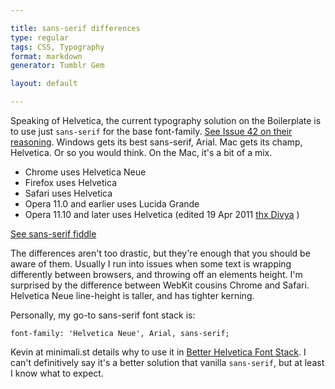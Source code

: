 ```yaml
---

title: sans-serif differences
type: regular
tags: CSS, Typography
format: markdown
generator: Tumblr Gem

layout: default

---
```


Speaking of Helvetica, the current typography solution on the Boilerplate is to use just `sans-serif` for the base font-family. [See Issue 42 on their reasoning](https://github.com/paulirish/html5-boilerplate/issues/42). Windows gets its best sans-serif, Arial. Mac gets its champ, Helvetica. Or so you would think. On the Mac, it's a bit of a mix.

+ Chrome uses Helvetica Neue
+ Firefox uses Helvetica
+ Safari uses Helvetica
+ Opera 11.0 and earlier uses Lucida Grande
+ Opera 11.10 and later uses Helvetica (edited 19 Apr 2011 [thx Divya](https://twitter.com/nimbuin/status/60337694429020160) )

[See sans-serif fiddle](http://jsfiddle.net/desandro/v7x55/)

The differences aren't too drastic, but they're enough that you should be aware of them. Usually I run into issues when some text is wrapping differently between browsers, and throwing off an elements height. I'm surprised by the difference between WebKit cousins Chrome and Safari. Helvetica Neue line-height is taller, and has tighter kerning. 

Personally, my go-to sans-serif font stack is:

    font-family: 'Helvetica Neue', Arial, sans-serif;

Kevin at minimali.st details why to use it in [Better Helvetica Font Stack](http://minimali.st/2010/03/helvetica-and-arial-font-stack/). I can't definitively say it's a better solution that vanilla `sans-serif`, but at least I know what to expect.